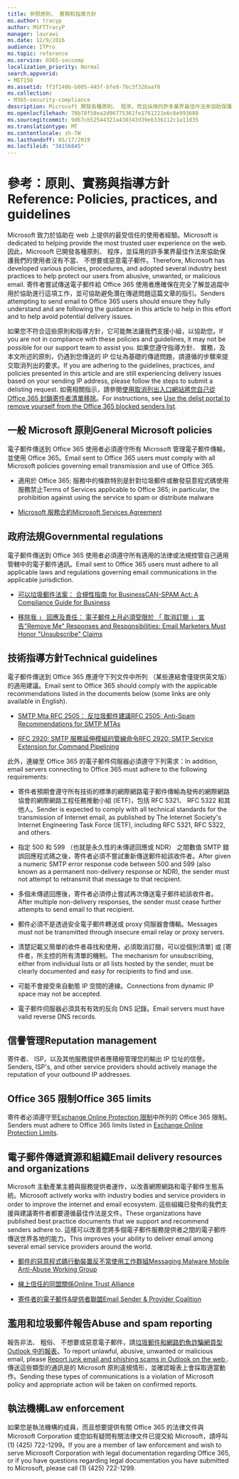 ```yaml
---
title: 參照原則、 實務和指導方針
ms.author: tracyp
author: MSFTTracyP
manager: laurawi
ms.date: 12/9/2016
audience: ITPro
ms.topic: reference
ms.service: O365-seccomp
localization_priority: Normal
search.appverid:
- MET150
ms.assetid: ff3f140b-b005-445f-bfe0-7bc3f328aaf0
ms.collection:
- M365-security-compliance
description: Microsoft 開發各種原則、 程序，而且採用的許多業界最佳作法來協助保護我們的使用者沒有不當、 不想要或惡意電子郵件。
ms.openlocfilehash: 78b78f58ea2d96775361fe1761221e6c6e993688
ms.sourcegitcommit: 9d67cb52544321a430343d39eb336112c1a11d35
ms.translationtype: MT
ms.contentlocale: zh-TW
ms.lasthandoff: 05/17/2019
ms.locfileid: "34156845"
---
```

# <a name="reference-policies-practices-and-guidelines"></a><span data-ttu-id="f71fb-103">參考：原則、實務與指導方針</span><span class="sxs-lookup"><span data-stu-id="f71fb-103">Reference: Policies, practices, and guidelines</span></span>
  
<span data-ttu-id="f71fb-104">Microsoft 致力於協助在 web 上提供的最受信任的使用者經驗。</span><span class="sxs-lookup"><span data-stu-id="f71fb-104">Microsoft is dedicated to helping provide the most trusted user experience on the web.</span></span> <span data-ttu-id="f71fb-105">因此，Microsoft 已開發各種原則、 程序，並採用的許多業界最佳作法來協助保護我們的使用者沒有不當、 不想要或惡意電子郵件。</span><span class="sxs-lookup"><span data-stu-id="f71fb-105">Therefore, Microsoft has developed various policies, procedures, and adopted several industry best practices to help protect our users from abusive, unwanted, or malicious email.</span></span> <span data-ttu-id="f71fb-106">寄件者嘗試傳送電子郵件給 Office 365 使用者應確保在完全了解並追蹤中用於協助進行這項工作，並可協助避免潛在傳遞問題這篇文章的指引。</span><span class="sxs-lookup"><span data-stu-id="f71fb-106">Senders attempting to send email to Office 365 users should ensure they fully understand and are following the guidance in this article to help in this effort and to help avoid potential delivery issues.</span></span>
  
<span data-ttu-id="f71fb-107">如果您不符合這些原則和指導方針，它可能無法讓我們支援小組，以協助您。</span><span class="sxs-lookup"><span data-stu-id="f71fb-107">If you are not in compliance with these policies and guidelines, it may not be possible for our support team to assist you.</span></span> <span data-ttu-id="f71fb-108">如果您遵守指導方針、 實務，及本文所述的原則，仍遇到您傳送的 IP 位址為基礎的傳遞問題，請遵循的步驟來提交取消列出的要求。</span><span class="sxs-lookup"><span data-stu-id="f71fb-108">If you are adhering to the guidelines, practices, and policies presented in this article and are still experiencing delivery issues based on your sending IP address, please follow the steps to submit a delisting request.</span></span> <span data-ttu-id="f71fb-109">如需相關指示，請參閱[使用取消列出入口網站將您自己從 Office 365 封鎖寄件者清單移除](use-the-delist-portal-to-remove-yourself-from-the-office-365-blocked-senders-lis.md)。</span><span class="sxs-lookup"><span data-stu-id="f71fb-109">For instructions, see [Use the delist portal to remove yourself from the Office 365 blocked senders list](use-the-delist-portal-to-remove-yourself-from-the-office-365-blocked-senders-lis.md).</span></span>
  
## <a name="general-microsoft-policies"></a><span data-ttu-id="f71fb-110">一般 Microsoft 原則</span><span class="sxs-lookup"><span data-stu-id="f71fb-110">General Microsoft policies</span></span>
<span data-ttu-id="f71fb-111"><a name="GenMsftPolicies"> </a></span><span class="sxs-lookup"><span data-stu-id="f71fb-111"></span></span>

<span data-ttu-id="f71fb-112">電子郵件傳送到 Office 365 使用者必須遵守所有 Microsoft 管理電子郵件傳輸，並使用 Office 365。</span><span class="sxs-lookup"><span data-stu-id="f71fb-112">Email sent to Office 365 users must comply with all Microsoft policies governing email transmission and use of Office 365.</span></span>
  
- <span data-ttu-id="f71fb-113">適用於 Office 365; 服務中的條款特別是針對垃圾郵件或散發惡意程式碼使用服務禁止</span><span class="sxs-lookup"><span data-stu-id="f71fb-113">Terms of Services applicable to Office 365; in particular, the prohibition against using the service to spam or distribute malware</span></span>
    
- [<span data-ttu-id="f71fb-114">Microsoft 服務合約</span><span class="sxs-lookup"><span data-stu-id="f71fb-114">Microsoft Services Agreement</span></span>](https://www.microsoft.com/servicesagreement/)
    
## <a name="governmental-regulations"></a><span data-ttu-id="f71fb-115">政府法規</span><span class="sxs-lookup"><span data-stu-id="f71fb-115">Governmental regulations</span></span>
<span data-ttu-id="f71fb-116"><a name="GovtRegulations"> </a></span><span class="sxs-lookup"><span data-stu-id="f71fb-116"></span></span>

<span data-ttu-id="f71fb-117">電子郵件傳送到 Office 365 使用者必須遵守所有適用的法律或法規控管自己適用管轄中的電子郵件通訊。</span><span class="sxs-lookup"><span data-stu-id="f71fb-117">Email sent to Office 365 users must adhere to all applicable laws and regulations governing email communications in the applicable jurisdiction.</span></span>
  
- [<span data-ttu-id="f71fb-118">可以垃圾郵件法案： 合規性指南 for Business</span><span class="sxs-lookup"><span data-stu-id="f71fb-118">CAN-SPAM Act: A Compliance Guide for Business</span></span>](https://www.ftc.gov/tips-advice/business-center/guidance/can-spam-act-compliance-guide-business)
    
- [<span data-ttu-id="f71fb-119"> 移除我 」 回應及責任： 電子郵件上月必須受限於 「 取消訂閱 」 宣告</span><span class="sxs-lookup"><span data-stu-id="f71fb-119">"Remove Me" Responses and Responsibilities: Email Marketers Must Honor "Unsubscribe" Claims</span></span>](https://www.lawpublish.com/ftc-emai-marketers-unsubscribe-claims.mdl)
    
## <a name="technical-guidelines"></a><span data-ttu-id="f71fb-120">技術指導方針</span><span class="sxs-lookup"><span data-stu-id="f71fb-120">Technical guidelines</span></span>
<span data-ttu-id="f71fb-121"><a name="TechGuidelines"> </a></span><span class="sxs-lookup"><span data-stu-id="f71fb-121"></span></span>

<span data-ttu-id="f71fb-122">電子郵件傳送到 Office 365 應遵守下列文件中所列 （某些連結會僅提供英文版） 的適用建議。</span><span class="sxs-lookup"><span data-stu-id="f71fb-122">Email sent to Office 365 should comply with the applicable recommendations listed in the documents below (some links are only available in English).</span></span>
  
- [<span data-ttu-id="f71fb-123">SMTP Mta RFC 2505： 反垃圾郵件建議</span><span class="sxs-lookup"><span data-stu-id="f71fb-123">RFC 2505: Anti-Spam Recommendations for SMTP MTAs</span></span>](https://www.ietf.org/rfc/rfc2505.txt)
    
- [<span data-ttu-id="f71fb-124">RFC 2920: SMTP 服務延伸模組的管線命令</span><span class="sxs-lookup"><span data-stu-id="f71fb-124">RFC 2920: SMTP Service Extension for Command Pipelining</span></span>](https://www.ietf.org/rfc/rfc2920.txt)
    
<span data-ttu-id="f71fb-125">此外，連線至 Office 365 的電子郵件伺服器必須遵守下列需求：</span><span class="sxs-lookup"><span data-stu-id="f71fb-125">In addition, email servers connecting to Office 365 must adhere to the following requirements:</span></span>
  
- <span data-ttu-id="f71fb-126">寄件者預期會遵守所有技術的標準的網際網路電子郵件傳輸為發佈的網際網路協會的網際網路工程任務推動小組 (IETF)，包括 RFC 5321、 RFC 5322 和其他人。</span><span class="sxs-lookup"><span data-stu-id="f71fb-126">Sender is expected to comply with all technical standards for the transmission of Internet email, as published by The Internet Society's Internet Engineering Task Force (IETF), including RFC 5321, RFC 5322, and others.</span></span> 
    
- <span data-ttu-id="f71fb-127">指定 500 和 599 （也就是永久性的未傳遞回應或 NDR） 之間數值 SMTP 錯誤回應程式碼之後，寄件者必須不嘗試重新傳送郵件給該收件者。</span><span class="sxs-lookup"><span data-stu-id="f71fb-127">After given a numeric SMTP error response code between 500 and 599 (also known as a permanent non-delivery response or NDR), the sender must not attempt to retransmit that message to that recipient.</span></span>
    
- <span data-ttu-id="f71fb-128">多個未傳遞回應後，寄件者必須停止嘗試再次傳送電子郵件給該收件者。</span><span class="sxs-lookup"><span data-stu-id="f71fb-128">After multiple non-delivery responses, the sender must cease further attempts to send email to that recipient.</span></span>
    
- <span data-ttu-id="f71fb-129">郵件必須不是透過安全電子郵件轉送或 proxy 伺服器會傳輸。</span><span class="sxs-lookup"><span data-stu-id="f71fb-129">Messages must not be transmitted through insecure email relay or proxy servers.</span></span>
    
- <span data-ttu-id="f71fb-130">清楚記載又簡單的收件者尋找和使用，必須取消訂閱，可以從個別清單] 或 [寄件者，所主控的所有清單的機制。</span><span class="sxs-lookup"><span data-stu-id="f71fb-130">The mechanism for unsubscribing, either from individual lists or all lists hosted by the sender, must be clearly documented and easy for recipients to find and use.</span></span>
    
- <span data-ttu-id="f71fb-131">可能不會接受來自動態 IP 空間的連線。</span><span class="sxs-lookup"><span data-stu-id="f71fb-131">Connections from dynamic IP space may not be accepted.</span></span>
    
- <span data-ttu-id="f71fb-132">電子郵件伺服器必須具有有效的反向 DNS 記錄。</span><span class="sxs-lookup"><span data-stu-id="f71fb-132">Email servers must have valid reverse DNS records.</span></span>
    
## <a name="reputation-management"></a><span data-ttu-id="f71fb-133">信譽管理</span><span class="sxs-lookup"><span data-stu-id="f71fb-133">Reputation management</span></span>
<span data-ttu-id="f71fb-134"><a name="RepManagement"> </a></span><span class="sxs-lookup"><span data-stu-id="f71fb-134"></span></span>

<span data-ttu-id="f71fb-135">寄件者、 ISP，以及其他服務提供者應積極管理您的輸出 IP 位址的信譽。</span><span class="sxs-lookup"><span data-stu-id="f71fb-135">Senders, ISP's, and other service providers should actively manage the reputation of your outbound IP addresses.</span></span>
  
## <a name="office-365-limits"></a><span data-ttu-id="f71fb-136">Office 365 限制</span><span class="sxs-lookup"><span data-stu-id="f71fb-136">Office 365 limits</span></span>
<span data-ttu-id="f71fb-137"><a name="sectionSection4"> </a></span><span class="sxs-lookup"><span data-stu-id="f71fb-137"></span></span>

<span data-ttu-id="f71fb-138">寄件者必須遵守至[Exchange Online Protection 限制](https://technet.microsoft.com/library/exchange-online-protection-limits.aspx)中所列的 Office 365 限制。</span><span class="sxs-lookup"><span data-stu-id="f71fb-138">Senders must adhere to Office 365 limits listed in [Exchange Online Protection Limits](https://technet.microsoft.com/library/exchange-online-protection-limits.aspx).</span></span>
  
## <a name="email-delivery-resources-and-organizations"></a><span data-ttu-id="f71fb-139">電子郵件傳遞資源和組織</span><span class="sxs-lookup"><span data-stu-id="f71fb-139">Email delivery resources and organizations</span></span>
<span data-ttu-id="f71fb-140"><a name="sectionSection5"> </a></span><span class="sxs-lookup"><span data-stu-id="f71fb-140"></span></span>

<span data-ttu-id="f71fb-141">Microsoft 主動產業主體與服務提供者運作，以改善網際網路和電子郵件生態系統。</span><span class="sxs-lookup"><span data-stu-id="f71fb-141">Microsoft actively works with industry bodies and service providers in order to improve the internet and email ecosystem.</span></span> <span data-ttu-id="f71fb-142">這些組織已發佈的我們支援與建議寄件者都要遵循最佳作法是文件。</span><span class="sxs-lookup"><span data-stu-id="f71fb-142">These organizations have published best practice documents that we support and recommend senders adhere to.</span></span> <span data-ttu-id="f71fb-143">這樣可以改善您將多個電子郵件服務提供者之間的電子郵件傳送世界各地的能力。</span><span class="sxs-lookup"><span data-stu-id="f71fb-143">This improves your ability to deliver email among several email service providers around the world.</span></span>
  
- [<span data-ttu-id="f71fb-144">郵件的惡意程式碼行動裝置反不當使用工作群組</span><span class="sxs-lookup"><span data-stu-id="f71fb-144">Messaging Malware Mobile Anti-Abuse Working Group</span></span>](https://www.m3aawg.org/)
    
- [<span data-ttu-id="f71fb-145">線上信任的同盟關係</span><span class="sxs-lookup"><span data-stu-id="f71fb-145">Online Trust Alliance </span></span>](https://www.otalliance.org/resources)
    
- [<span data-ttu-id="f71fb-146">寄件者的電子郵件&amp;提供者聯盟</span><span class="sxs-lookup"><span data-stu-id="f71fb-146">Email Sender &amp; Provider Coalition</span></span>](http://www.espcoalition.org/)
    
## <a name="abuse-and-spam-reporting"></a><span data-ttu-id="f71fb-147">濫用和垃圾郵件報告</span><span class="sxs-lookup"><span data-stu-id="f71fb-147">Abuse and spam reporting</span></span>
<span data-ttu-id="f71fb-148"><a name="AbuseSpamReports"> </a></span><span class="sxs-lookup"><span data-stu-id="f71fb-148"></span></span>

<span data-ttu-id="f71fb-149">報告非法、 粗俗、 不想要或惡意電子郵件，請[垃圾郵件和網路釣魚詐騙網頁型 Outlook 中的報表](report-junk-email-and-phishing-scams-in-outlook-on-the-web-eop.md)。</span><span class="sxs-lookup"><span data-stu-id="f71fb-149">To report unlawful, abusive, unwanted or malicious email, please [Report junk email and phishing scams in Outlook on the web ](report-junk-email-and-phishing-scams-in-outlook-on-the-web-eop.md).</span></span> <span data-ttu-id="f71fb-150">傳送這些類型的通訊是的 Microsoft 原則違規情形，並確認報表上會採取適當動作。</span><span class="sxs-lookup"><span data-stu-id="f71fb-150">Sending these types of communications is a violation of Microsoft policy and appropriate action will be taken on confirmed reports.</span></span>
  
## <a name="law-enforcement"></a><span data-ttu-id="f71fb-151">執法機構</span><span class="sxs-lookup"><span data-stu-id="f71fb-151">Law enforcement</span></span>
<span data-ttu-id="f71fb-152"><a name="sectionSection7"> </a></span><span class="sxs-lookup"><span data-stu-id="f71fb-152"></span></span>

<span data-ttu-id="f71fb-153">如果您是執法機構的成員，而且想要提供有關 Office 365 的法律文件與 Microsoft Corporation 或您如有疑問有關法律文件已提交給 Microsoft，請呼叫 (1) (425) 722-1299。</span><span class="sxs-lookup"><span data-stu-id="f71fb-153">If you are a member of law enforcement and wish to serve Microsoft Corporation with legal documentation regarding Office 365, or if you have questions regarding legal documentation you have submitted to Microsoft, please call (1) (425) 722-1299.</span></span>
  

